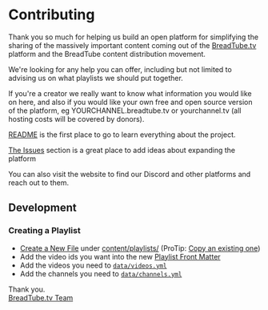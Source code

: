 # Contributing

Thank you so much for helping us build an open platform for simplifying the sharing of the massively important content coming out of the [BreadTube.tv](https://BreadTube.tv) platform and the BreadTube content distribution movement.

We're looking for any help you can offer, including but not limited to advising us on what playlists we should put together.

If you're a creator we really want to know what information you would like on here, and also if you would like your own free and open source version of the platform, eg YOURCHANNEL.breadtube.tv or yourchannel.tv (all hosting costs will be covered by donors).

[README](https://github.com/breadtubetv/breadtubetv/#breadtubetv) is the first place to go to learn everything about the project.

[The Issues](https://github.com/breadtubetv/breadtubetv/issues) section is a great place to add ideas about expanding the platform

You can also visit the website to find our Discord and other platforms and reach out to them.

## Development

### Creating a Playlist

- [Create a New File](https://github.com/breadtubetv/breadtubetv/new/master/content/playlists) under [content/playlists/](https://github.com/breadtubetv/breadtubetv/tree/master/content/playlists) (ProTip: [Copy an existing one](https://github.com/breadtubetv/breadtubetv/blob/master/content/playlists/welcome.md))
- Add the video ids you want into the new [Playlist Front Matter](https://gohugo.io/content-management/front-matter/)
- Add the videos you need to [`data/videos.yml`](https://github.com/breadtubetv/breadtubetv/blob/master/data/videos.yml)
- Add the channels you need to [`data/channels.yml`](https://github.com/breadtubetv/breadtubetv/blob/master/data/channels.yml)

Thank you.   
[BreadTube.tv Team](https://github.com/orgs/breadtubetv/people)
